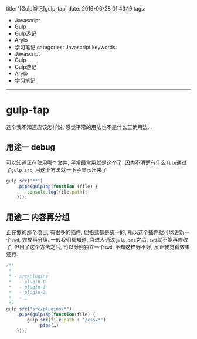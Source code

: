 title: '[Gulp游记]gulp-tap'
date: 2016-06-28 01:43:19
tags:
  - Javascript
  - Gulp
  - Gulp游记
  - Arylo
  - 学习笔记
categories: Javascript
keywords:
  - Javascript
  - Gulp
  - Gulp游记
  - Arylo
  - 学习笔记
---

# gulp-tap

这个我不知道应该怎样说, 感觉平常的用法也不是什么正确用法...

## 用途一 debug

可以知道正在使用哪个文件, 平常最常用就是这个了.
因为不清楚有什么`file`通过了`gulp.src`, 用这个方法就一下子显示出来了

```js
gulp.src("**")
    .pipe(gulpTap(function (file) {
        console.log(file.path);
    }));
```

## 用途二 内容再分组

正在做的那个项目, 有很多的插件, 但格式都是统一的, 所以这个插件就可以更新一个`cwd`, 完成再分组.
一般我们都知道, 当进入通过`gulp.src`之后, `cwd`就不能再修改了, 但用了这个方法之后, 可以分别独立一个`cwd`, 不知这样好不好, 反正我觉得效果还行.

```js
/**
 *
 * - src/plugins
 *   - plugin-0
 *   - plugin-1
 *   - plugin-2
 *   - …
 */
gulp.src("src/plugins/*")
    .pipe(gulpTap(function(file) {
        gulp.src(file.path + '/css/*')
            .pipe(…)
    }));
```
